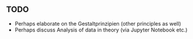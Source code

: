 ## TODO
* Perhaps elaborate on the Gestaltprinzipien (other principles as well)
* Perhaps discuss Analysis of data in theory (via Jupyter Notebook etc.)
